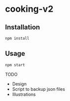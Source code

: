 # cooking-v2

## Installation

```bash
npm install
```

## Usage

```bash
npm start
```

TODO

- Design
- Script to backup json files
- Illustrations
